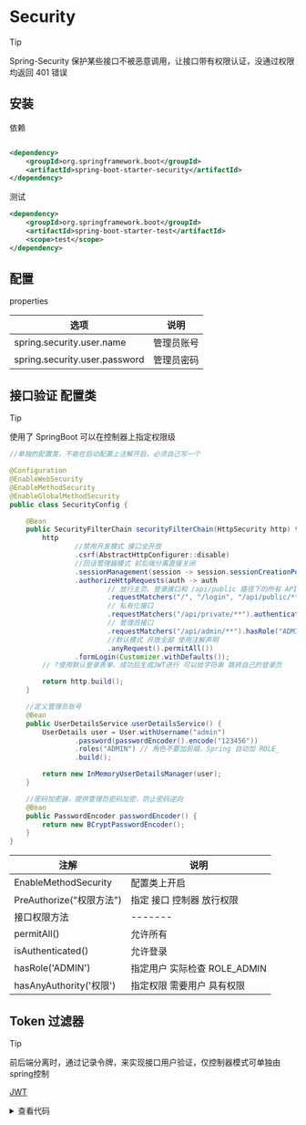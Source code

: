 # Security

> [!TIP]
> Spring-Security 保护某些接口不被恶意调用，让接口带有权限认证，没通过权限均返回 401 错误

## 安装

依赖

```xml

<dependency>
    <groupId>org.springframework.boot</groupId>
    <artifactId>spring-boot-starter-security</artifactId>
</dependency>
```

测试

```xml
<dependency>
    <groupId>org.springframework.boot</groupId>
    <artifactId>spring-boot-starter-test</artifactId>
    <scope>test</scope>
</dependency>
```

## 配置

properties

| 选项                            | 说明    |
|-------------------------------|-------|
| spring.security.user.name     | 管理员账号 |
| spring.security.user.password | 管理员密码 |

## 接口验证 配置类

> [!TIP]
> 使用了 SpringBoot 可以在控制器上指定权限级

```java
//单独的配置类，不能在启动配置上注解开启，必须自己写一个

@Configuration
@EnableWebSecurity
@EnableMethodSecurity
@EnableGlobalMethodSecurity
public class SecurityConfig {

    @Bean
    public SecurityFilterChain securityFilterChain(HttpSecurity http) throws Exception {
        http
                //禁用开发模式 接口全开放
                .csrf(AbstractHttpConfigurer::disable)
                //回话管理器模式 前后端分离直接关闭
                .sessionManagement(session -> session.sessionCreationPolicy(SessionCreationPolicy.STATELESS))
                .authorizeHttpRequests(auth -> auth
                        // 放行主页、登录接口和 /api/public 路径下的所有 API
                        .requestMatchers("/", "/login", "/api/public/**").permitAll()
                        // 私有化接口
                        .requestMatchers("/api/private/**").authenticated()
                        // 管理员接口
                        .requestMatchers("/api/admin/**").hasRole("ADMIN")
                        //默认模式 开放全部 使用注解声明
                        .anyRequest().permitAll())
                .formLogin(Customizer.withDefaults());
        // ?使用默认登录表单，成功后生成JWT进行 可以给字符串 跳转自己的登录页

        return http.build();
    }

    //定义管理员账号
    @Bean
    public UserDetailsService userDetailsService() {
        UserDetails user = User.withUsername("admin")
                .password(passwordEncoder().encode("123456"))
                .roles("ADMIN") // 角色不要加前缀，Spring 自动加 ROLE_
                .build();

        return new InMemoryUserDetailsManager(user);
    }

    //密码加密器，提供管理员密码加密，防止密码逆向
    @Bean
    public PasswordEncoder passwordEncoder() {
        return new BCryptPasswordEncoder();
    }
}
```

| 注解                    | 说明                   |
|-----------------------|----------------------|
| EnableMethodSecurity  | 配置类上开启               |
| PreAuthorize("权限方法")  | 指定 接口 控制器 放行权限       |
| 接口权限方法                | -------              |
| permitAll()           | 允许所有                 |
| isAuthenticated()     | 允许登录                 |
| hasRole('ADMIN')      | 指定用户 实际检查 ROLE_ADMIN |
| hasAnyAuthority('权限') | 指定权限 需要用户 具有权限       |

## Token 过滤器

> [!TIP]
> 前后端分离时，通过记录令牌，来实现接口用户验证，仅控制器模式可单独由spring控制

[JWT](./JWT.md#java-工具类)

<details>
<summary>查看代码</summary>

```java
package org.naer.blog.Filter;

import io.jsonwebtoken.Claims;
import jakarta.servlet.FilterChain;
import jakarta.servlet.ServletException;
import jakarta.servlet.http.HttpServletRequest;
import jakarta.servlet.http.HttpServletResponse;
import org.naer.blog.utils.JwtTokenUtil;
import org.slf4j.Logger;
import org.slf4j.LoggerFactory;
import org.springframework.security.authentication.UsernamePasswordAuthenticationToken;
import org.springframework.security.core.authority.SimpleGrantedAuthority;
import org.springframework.security.core.context.SecurityContextHolder;
import org.springframework.stereotype.Component;
import org.springframework.web.filter.OncePerRequestFilter;

import java.io.IOException;
import java.util.ArrayList;
import java.util.Collections;
import java.util.List;

@Component
public class JwtAuthenticationFilter extends OncePerRequestFilter {

    private static final Logger logger = LoggerFactory.getLogger(JwtAuthenticationFilter.class);

    @Override
    protected void doFilterInternal(HttpServletRequest request, HttpServletResponse response, FilterChain filterChain) throws ServletException, IOException {
        // 放行登录接口
        String uri = request.getRequestURI();
        if ("/login".equals(uri)) {
            filterChain.doFilter(request, response);
            return;
        }

        // 获取 token 令牌
        String token = request.getHeader("Authorization");
        String username = null;

        if (token == null) {
            logger.info("Authorization header is empty");
            filterChain.doFilter(request, response);
        } else {
            try {
                Claims claims = JwtTokenUtil.parseJwt(token);
                // 解析 JWT token 获取用户名
                username = JwtTokenUtil.parseJwt(token).get("username").toString();
                logger.info("LoginUser: {}", username);

                // 根据存储权限 进行赋权
                empowerment(claims, username);

                // 继续处理请求
                filterChain.doFilter(request, response);

            } catch (Exception e) {
                logger.error("Token validation failed\n");
                // Token 无效，返回 401
                response.setStatus(HttpServletResponse.SC_UNAUTHORIZED);
                response.getWriter().write("Token is invalid or expired");
            }
        }
    }

    //赋权操作
    private static void empowerment(Claims claims, String username) {
        List<String> permissions = (List<String>) claims.get("permission");
        if(permissions != null) {

            List<SimpleGrantedAuthority> authorities = new ArrayList<>();
            for (String item : permissions) {
                authorities.add(new SimpleGrantedAuthority(item));
            }
            // 将认证信息设置到 SecurityContext
            UsernamePasswordAuthenticationToken authentication =
                    new UsernamePasswordAuthenticationToken(username, null, authorities);

            SecurityContextHolder.getContext().setAuthentication(authentication);
        }
    }
}
```

</details>
